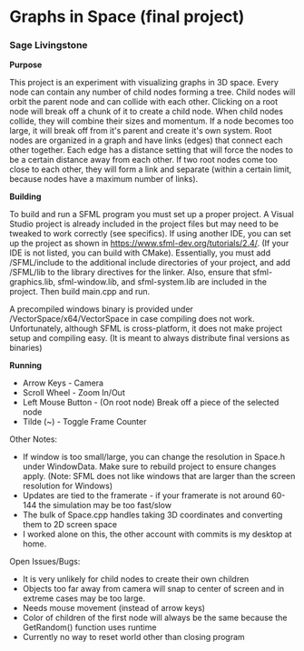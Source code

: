 # Graphs in Space (final project)
### Sage Livingstone

**Purpose**

  This project is an experiment with visualizing graphs in 3D space. Every node can contain
any number of child nodes forming a tree. Child nodes will orbit the parent node and can collide
with each other. Clicking on a root node will break off a chunk of it to create a child node. When
child nodes collide, they will combine their sizes and momentum. If a node becomes too large, it
will break off from it's parent and create it's own system. Root nodes are organized in a graph and
have links (edges) that connect each other together. Each edge has a distance setting that will force
the nodes to be a certain distance away from each other. If two root nodes come too close to each other,
they will form a link and separate (within a certain limit, because nodes have a maximum number of links).

**Building**

  To build and run a SFML program you must set up a proper project. A Visual Studio project is
already included in the project files but may need to be tweaked to work correctly (see specifics).
If using another IDE, you can set up the project as shown in https://www.sfml-dev.org/tutorials/2.4/.
(If your IDE is not listed, you can build with CMake). Essentially, you must add /SFML/include
to the additional include directories of your project, and add /SFML/lib to the library directives
for the linker. Also, ensure that sfml-graphics.lib, sfml-window.lib, and sfml-system.lib are
included in the project. Then build main.cpp and run. 

A precompiled windows binary is provided under /VectorSpace/x64/VectorSpace in case compiling does not 
work. Unfortunately, although SFML is cross-platform, it does not make project setup and compiling
easy. (It is meant to always distribute final versions as binaries)

**Running**

* Arrow Keys - Camera
* Scroll Wheel - Zoom In/Out
* Left Mouse Button - (On root node) Break off a piece of the selected node
* Tilde (~) - Toggle Frame Counter

Other Notes:
* If window is too small/large, you can change the resolution in Space.h under WindowData. Make sure to rebuild project to ensure changes apply. (Note: SFML does not like windows that are larger than the screen resolution for Windows)
* Updates are tied to the framerate - if your framerate is not around 60-144 the simulation may be too fast/slow
* The bulk of Space.cpp handles taking 3D coordinates and converting them to 2D screen space
* I worked alone on this, the other account with commits is my desktop at home.

Open Issues/Bugs:
* It is very unlikely for child nodes to create their own children
* Objects too far away from camera will snap to center of screen and in extreme cases may be too large.
* Needs mouse movement (instead of arrow keys)
* Color of children of the first node will always be the same because the GetRandom() function uses runtime
* Currently no way to reset world other than closing program
